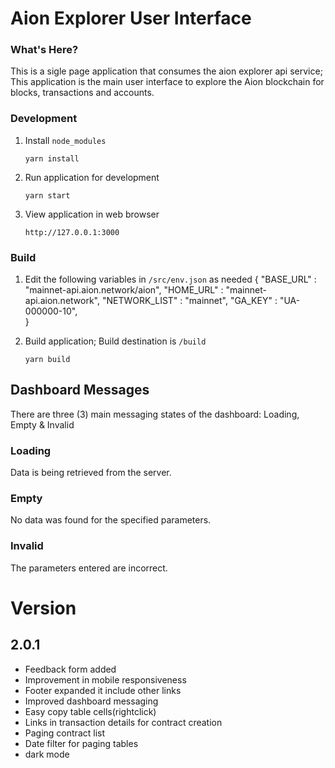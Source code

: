 # Aion Explorer User Interface

### What's Here?

This is a sigle page application that consumes the aion explorer api service; This application is the main user interface to explore the Aion blockchain for blocks, transactions and accounts.

### Development 

1. Install `node_modules`

   ```
   yarn install
   ````
2. Run application for development
   ```
   yarn start
   ```
3. View application in web browser
   ```
   http://127.0.0.1:3000
   ```

### Build 

1. Edit the following variables in  `/src/env.json` as needed
      {
         "BASE_URL" : "mainnet-api.aion.network/aion",
         "HOME_URL" : "mainnet-api.aion.network",
         "NETWORK_LIST" : "mainnet",
         "GA_KEY" : "UA-000000-10",  
      }

2. Build application; Build destination is `/build`

   ```
   yarn build
   ```
## Dashboard Messages

There are three (3) main messaging states of the dashboard: Loading, Empty & Invalid

### Loading

Data is being retrieved from the server.

### Empty

No data was found for the specified parameters.

### Invalid

The parameters entered are incorrect. 

# Version

## 2.0.1

- Feedback form added
- Improvement in mobile responsiveness 
- Footer expanded it include other links
- Improved dashboard messaging
- Easy copy table cells(rightclick)
- Links in transaction details for contract creation
- Paging contract list
- Date filter for paging tables
- dark mode